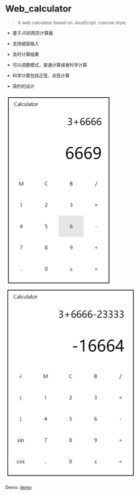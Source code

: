 # Web_calculator


> A web calculator based on JavaScript. concise style.

* 基于JS的网页计算器

* 支持键盘输入

* 及时计算结果

* 可以调整模式，普通计算或者科学计算

* 科学计算包括正弦、余弦计算

* 简约的设计

![model 1](./model1.png)
![model 2](./model2.png)



Demo: [demo](https://vincentjyzhang.github.io/Web_calculator/l)
